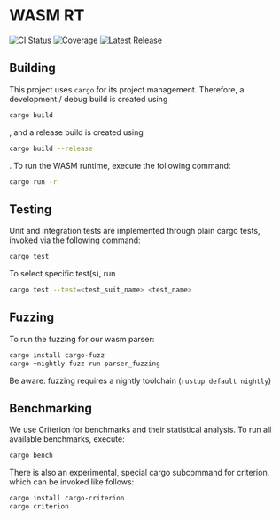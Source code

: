 # WASM RT

[![CI Status](https://gitlab.db.in.tum.de/epd24s/wasm-rt/badges/master/pipeline.svg)](https://gitlab.db.in.tum.de/epd24s/wasm-rt/-/commits/master)
[![Coverage](https://gitlab.db.in.tum.de/epd24s/wasm-rt/badges/master/coverage.svg)](https://gitlab.db.in.tum.de/epd24s/wasm-rt/-/commits/master)
[![Latest Release](https://gitlab.db.in.tum.de/epd24s/wasm-rt/-/badges/release.svg)](https://gitlab.db.in.tum.de/epd24s/wasm-rt/-/releases) 

## Building

This project uses `cargo` for its project management. Therefore, a development / debug build is created using
```sh
cargo build
```
, and a release build is created using
```sh
cargo build --release
```
. To run the WASM runtime, execute the following command:
```sh
cargo run -r
```

## Testing

Unit and integration tests are implemented through plain cargo tests, invoked via the following command:
```sh
cargo test
```

To select specific test(s), run
```sh
cargo test --test=<test_suit_name> <test_name>
```

## Fuzzing

To run the fuzzing for our wasm parser:
```sh
cargo install cargo-fuzz
cargo +nightly fuzz run parser_fuzzing
```
Be aware: fuzzing requires a nightly toolchain (`rustup default nightly`)

## Benchmarking

We use Criterion for benchmarks and their statistical analysis. To run all available benchmarks, execute:
```sh
cargo bench
```

There is also an experimental, special cargo subcommand for criterion, which can be invoked like follows:
```sh
cargo install cargo-criterion
cargo criterion
```
